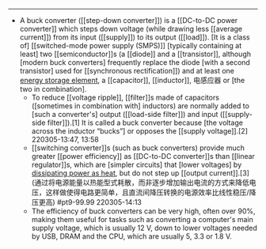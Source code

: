 - ---
- A buck converter ([[step-down converter]]) is a [[DC-to-DC power converter]] which steps down voltage (while drawing less [[average current]]) from its input ([[supply]]) to its output ([[load]]). [It is a class of] [[switched-mode power supply (SMPS)]] [typically containing at least] two [[semiconductor]]s (a [[diode]] and a [[transistor]], although [modern buck converters] frequently replace the diode [with a second transistor] used for [[synchronous rectification]]) and at least one [energy storage element](((1Zp-anqkQ))), a [[capacitor]], [[inductor]], 电感应器 or [the two in combination]. 
    - To reduce [[voltage ripple]], [[filter]]s made of capacitors ([sometimes in combination with] inductors) are normally added to [such a converter's] output ([[load-side filter]]) and input ([[supply-side filter]]).[1] It is called a buck converter because [the voltage across the inductor “bucks”] or opposes the [[supply voltage]].[2]
220305-13:47, 13:58
    - [[switching converter]]s (such as buck converters) provide much greater [[power efficiency]] as [[DC-to-DC converter]]s than [[linear regulator]]s, which are [simpler circuits] that [lower voltages] by [dissipating power as heat](((60uEen3Dz))), but do not step up [[output current]].[3]
(通过将电源能量以热能型式耗散，而非逐步增加输出电流的方式来降低电压，这样做使得电路更简单，且直流间降压转换的电源效率比线性稳压/降压更高) #pt9-99.99
220305-14:13
    - The efficiency of buck converters can be very high, often over 90%, making them useful for tasks such as converting a computer's main supply voltage, which is usually 12 V, down to lower voltages needed by USB, DRAM and the CPU, which are usually 5, 3.3 or 1.8 V.
